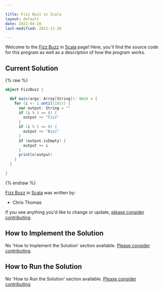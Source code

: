 ```yaml
---

title: Fizz Buzz in Scala
layout: default
date: 2022-04-28
last-modified: 2022-11-20

---
```


Welcome to the [Fizz Buzz](https://sampleprograms.io/projects/fizz-buzz) in [Scala](https://sampleprograms.io/languages/scala) page! Here, you'll find the source code for this program as well as a description of how the program works.

## Current Solution

{% raw %}

```scala
object FizzBuzz {

  def main(args: Array[String]): Unit = {
    for (i <- 1.until(101)) {
      var output: String = ""
      if (i % 3 == 0) {
        output += "Fizz"
      }
      if (i % 5 == 0) {
        output += "Buzz"
      }
      if (output.isEmpty) {
        output += i
      }
      println(output)
    }
  }

}
```

{% endraw %}

[Fizz Buzz](https://sampleprograms.io/projects/fizz-buzz) in [Scala](https://sampleprograms.io/languages/scala) was written by:

- Chris Thomas

If you see anything you'd like to change or update, [please consider contributing](https://github.com/TheRenegadeCoder/sample-programs).

## How to Implement the Solution

No 'How to Implement the Solution' section available. [Please consider contributing](https://github.com/TheRenegadeCoder/sample-programs-website).

## How to Run the Solution

No 'How to Run the Solution' section available. [Please consider contributing](https://github.com/TheRenegadeCoder/sample-programs-website).